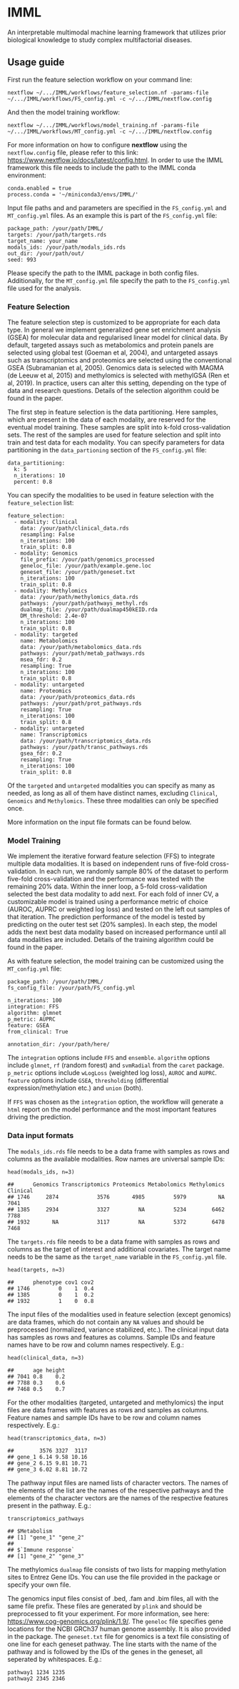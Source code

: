 # IMML

An interpretable multimodal machine learning framework that utilizes
prior biological knowledge to study complex multifactorial diseases.

## Usage guide

First run the feature selection workflow on your command line:

    nextflow ~/.../IMML/workflows/feature_selection.nf -params-file ~/.../IMML/workflows/FS_config.yml -c ~/.../IMML/nextflow.config

And then the model training workflow:

    nextflow ~/.../IMML/workflows/model_training.nf -params-file ~/.../IMML/workflows/MT_config.yml -c ~/.../IMML/nextflow.config

For more information on how to configure **nextflow** using the
`nextflow.config` file, please refer to this link:
<https://www.nextflow.io/docs/latest/config.html>. In order to use the
IMML framework this file needs to include the path to the IMML conda
environment:

    conda.enabled = true
    process.conda = '~/miniconda3/envs/IMML/'

Input file paths and and parameters are specified in the `FS_config.yml`
and `MT_config.yml` files. As an example this is part of the
`FS_config.yml` file:

    package_path: /your/path/IMML/
    targets: /your/path/targets.rds
    target_name: your_name
    modals_ids: /your/path/modals_ids.rds
    out_dir: /your/path/out/
    seed: 993

Please specify the path to the IMML package in both config files.
Additionally, for the `MT_config.yml` file specify the path to the
`FS_config.yml` file used for the analysis.

### Feature Selection

The feature selection step is customized to be appropriate for each data
type. In general we implement generalized gene set enrichment analysis
(GSEA) for molecular data and regularised linear model for clinical
data. By default, targeted assays such as metabolomics and protein
panels are selected using global test (Goeman et al, 2004), and
untargeted assays such as transcriptomics and proteomics are selected
using the conventional GSEA (Subramanian et al, 2005). Genomics data is
selected with MAGMA (de Leeuw et al, 2015) and methylomics is selected
with methylGSA (Ren et al, 2019). In practice, users can alter this
setting, depending on the type of data and research questions. Details
of the selection algorithm could be found in the paper.

The first step in feature selection is the data partitioning. Here
samples, which are present in the data of each modality, are reserved
for the eventual model training. These samples are split into k-fold
cross-validation sets. The rest of the samples are used for feature
selection and split into train and test data for each modality. You can
specify parameters for data partitioning in the `data_partioning`
section of the `FS_config.yml` file:

    data_partitioning:
      k: 5
      n_iterations: 10
      percent: 0.8

You can specify the modalities to be used in feature selection with the
`feature_selection` list:

    feature_selection:
      - modality: Clinical
        data: /your/path/clinical_data.rds
        resampling: False
        n_iterations: 100
        train_split: 0.8
      - modality: Genomics
        file_prefix: /your/path/genomics_processed
        geneloc_file: /your/path/example.gene.loc
        geneset_file: /your/path/geneset.txt
        n_iterations: 100
        train_split: 0.8
      - modality: Methylomics
        data: /your/path/methylomics_data.rds
        pathways: /your/path/pathways_methyl.rds
        dualmap_file: /your/path/dualmap450kEID.rda
        DM_threshold: 2.4e-07
        n_iterations: 100
        train_split: 0.8
      - modality: targeted
        name: Metabolomics
        data: /your/path/metabolomics_data.rds
        pathways: /your/path/metab_pathways.rds
        msea_fdr: 0.2
        resampling: True
        n_iterations: 100
        train_split: 0.8
      - modality: untargeted
        name: Proteomics
        data: /your/path/proteomics_data.rds
        pathways: /your/path/prot_pathways.rds
        resampling: True
        n_iterations: 100
        train_split: 0.8
      - modality: untargeted
        name: Transcriptomics
        data: /your/path/transcriptomics_data.rds
        pathways: /your/path/transc_pathways.rds
        gsea_fdr: 0.2
        resampling: True
        n_iterations: 100
        train_split: 0.8

Of the `targeted` and `untargeted` modalities you can specify as many as
needed, as long as all of them have distinct names, excluding
`Clinical`, `Genomics` and `Methylomics`. These three modalities can
only be specified once.

More information on the input file formats can be found below.

### Model Training

We implement the iterative forward feature selection (FFS) to integrate
multiple data modalities. It is based on independent runs of five-fold
cross-validation. In each run, we randomly sample 80% of the dataset to
perform five-fold cross-validation and the performance was tested with
the remaining 20% data. Within the inner loop, a 5-fold cross-validation
selected the best data modality to add next. For each fold of inner CV,
a customizable model is trained using a performance metric of choice
(AUROC, AUPRC or weighted log loss) and tested on the left out samples
of that iteration. The prediction performance of the model is tested by
predicting on the outer test set (20% samples). In each step, the model
adds the next best data modality based on increased performance until
all data modalities are included. Details of the training algorithm
could be found in the paper.

As with feature selection, the model training can be customized using
the `MT_config.yml` file:

    package_path: /your/path/IMML/
    fs_config_file: /your/path/FS_config.yml

    n_iterations: 100
    integration: FFS
    algorithm: glmnet 
    p_metric: AUPRC
    feature: GSEA
    from_clinical: True

    annotation_dir: /your/path/here/

The `integration` options include `FFS` and `ensemble`. `algorithm`
options include `glmnet`, `rf` (random forest) and `svmRadial` from the
`caret` package. `p_metric` options include `wLogLoss` (weighted log
loss), `AUROC` and `AUPRC`. `feature` options include `GSEA`,
`thresholding` (differential expression/methylation etc.) and `union`
(both).

If `FFS` was chosen as the `integration` option, the workflow will
generate a `html` report on the model performance and the most important
features driving the prediction.

### Data input formats

The `modals_ids.rds` file needs to be a data frame with samples as rows
and columns as the available modalities. Row names are universal sample
IDs:

    head(modals_ids, n=3)

    ##      Genomics Transcriptomics Proteomics Metabolomics Methylomics Clinical
    ## 1746     2874            3576       4985         5979          NA     7041
    ## 1385     2934            3327         NA         5234        6462     7788
    ## 1932       NA            3117         NA         5372        6478     7468

The `targets.rds` file needs to be a data frame with samples as rows and
columns as the target of interest and additional covariates. The target
name needs to be the same as the `target_name` variable in the
`FS_config.yml` file.

    head(targets, n=3)

    ##      phenotype cov1 cov2
    ## 1746         0    1  0.4
    ## 1385         0    1  0.2
    ## 1932         1    0  0.8

The input files of the modalities used in feature selection (except
genomics) are data frames, which do not contain any `NA` values and
should be preprocessed (normalized, variance stabilized, etc.). The
clinical input data has samples as rows and features as columns. Sample
IDs and feature names have to be row and column names respectively.
E.g.:

    head(clinical_data, n=3)

    ##      age height
    ## 7041 0.8    0.2
    ## 7788 0.3    0.6
    ## 7468 0.5    0.7

For the other modalities (targeted, untargeted and methylomics) the
input files are data frames with features as rows and samples as
columns. Feature names and sample IDs have to be row and column names
respectively. E.g.:

    head(transcriptomics_data, n=3)

    ##        3576 3327  3117
    ## gene_1 6.14 9.58 10.16
    ## gene_2 6.15 9.81 10.71
    ## gene_3 6.02 8.81 10.72

The pathway input files are named lists of character vectors. The names
of the elements of the list are the names of the respective pathways and
the elements of the character vectors are the names of the respective
features present in the pathway. E.g.:

    transcriptomics_pathways

    ## $Metabolism
    ## [1] "gene_1" "gene_2"
    ## 
    ## $`Immune response`
    ## [1] "gene_2" "gene_3"

The methylomics `dualmap` file consists of two lists for mapping
methylation sites to Entrez Gene IDs. You can use the file provided in
the package or specify your own file.

The genomics input files consist of .bed, .fam and .bim files, all with
the same file prefix. These files are generated by `plink` and should be
preprocessed to fit your experiment. For more information, see here:
<https://www.cog-genomics.org/plink/1.9/>. The `geneloc` file specifies
gene locations for the NCBI GRCh37 human genome assembly. It is also
provided in the package. The `geneset.txt` file for genomics is a text
file consisting of one line for each geneset pathway. The line starts
with the name of the pathway and is followed by the IDs of the genes in
the geneset, all seperated by whitespaces. E.g.:

    pathway1 1234 1235 
    pathway2 2345 2346
